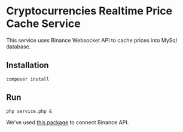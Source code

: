# Cryptocurrencies Realtime Price Cache Service

This service uses Binance Websocket API to cache prices into MySql database.

## Installation
```
composer install
```

## Run
```
php service.php &
```

We've used [this package](https://github.com/jaggedsoft/php-binance-api) to connect Binance API.

